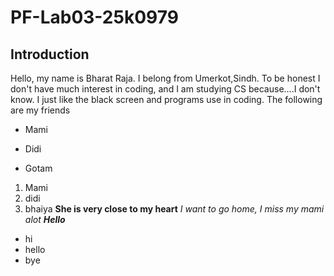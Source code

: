# PF-Lab03-25k0979
## Introduction
Hello, my name is Bharat Raja. I belong from Umerkot,Sindh. 
To be honest I don't have much interest in coding, and I am studying CS because....I don't know. I just like the black screen and programs use in coding.
The following are my friends
* Mami
- Didi
+ Gotam
1. Mami
2. didi
3. bhaiya
**She is very close to my heart**
_I want to go home, I miss my mami alot_
**_Hello_**
* hi
* hello
* bye
